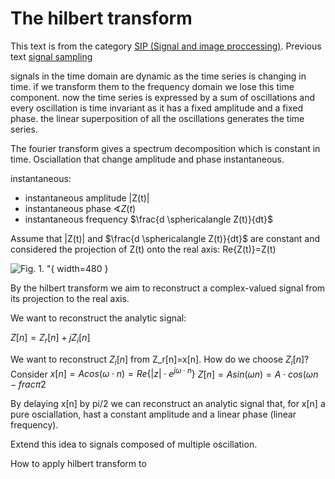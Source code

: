 # The hilbert transform

This text is from the category [SIP (Signal and image proccessing)](category/sip). Previous text [signal sampling](blog/Signal%20filtering)

signals in the time domain are dynamic as the time series is changing in time. if we transform them to the frequency domain we lose this time component. now the time series is expressed by a sum of oscillations and every oscillation is time invariant as it has a fixed amplitude and a fixed phase.
the linear superposition of all the oscillations generates the time series.

The fourier transform gives a spectrum decomposition which is constant in time. Osciallation that change amplitude and phase instantaneous.

instantaneous:

- instantaneous amplitude |Z(t)|
- instantaneous phase $\sphericalangle Z(t)$
- instantaneous frequency $\frac{d \sphericalangle Z(t)}{dt}$

Assume that |Z(t)| and $\frac{d \sphericalangle Z(t)}{dt}$ are constant and considered the projection of Z(t) onto the real axis: Re{Z(t)}=Z(t)

![Fig. 1. "](assets/img/blog/sip/hilbert-cos.png){ width=480 }

By the hilbert transform we aim to reconstruct a complex-valued signal from its projection to the real axis.

We want to reconstruct the analytic signal:

$Z[n]=Z_r[n]+jZ_i[n]$

We want to reconstruct $Z_i[n]$ from Z_r[n]=x[n].
How do we choose $Z_i[n]$?
Consider $x[n]=A cos(\omega\cdot n)=Re\{|z|\cdot e^{j\omega\cdot n}\}$
$Z[n]=Asin(\omega n)=A\cdot cos(\omega n-frac{\pi}{2}$

By delaying x[n] by pi/2 we can reconstruct an analytic signal that, for x[n] a pure osciallation, hast a constant amplitude and a linear phase (linear frequency).

Extend this idea to signals composed of multiple oscillation.

How to apply hilbert transform to 
